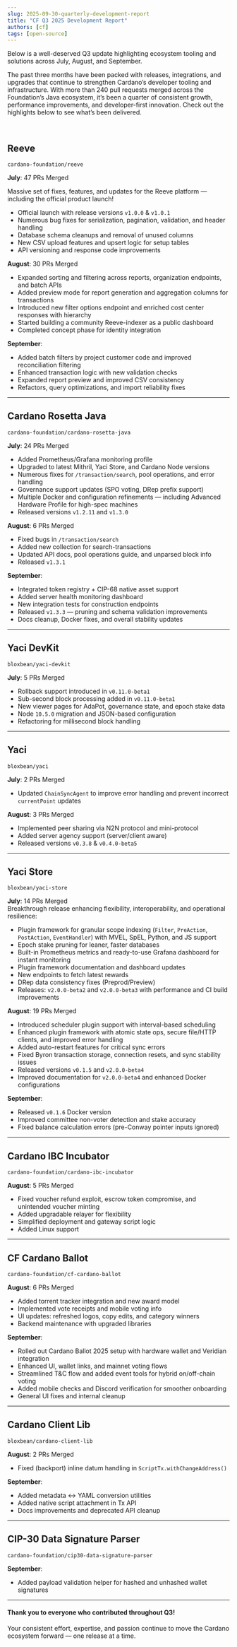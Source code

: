 ```yaml
---
slug: 2025-09-30-quarterly-development-report
title: "CF Q3 2025 Development Report"
authors: [cf]
tags: [open-source]
---
```


Below is a well-deserved Q3 update highlighting ecosystem tooling and solutions across July, August, and September.

The past three months have been packed with releases, integrations, and upgrades that continue to strengthen Cardano’s developer tooling and infrastructure. With more than 240 pull requests merged across the Foundation’s Java ecosystem, it’s been a quarter of consistent growth, performance improvements, and developer-first innovation. Check out the highlights below to see what’s been delivered.

<!-- truncate -->
<br />


## Reeve

`cardano-foundation/reeve`

**July**: 47 PRs Merged

Massive set of fixes, features, and updates for the Reeve platform — including the official product launch!

- Official launch with release versions `v1.0.0` & `v1.0.1`
- Numerous bug fixes for serialization, pagination, validation, and header handling
- Database schema cleanups and removal of unused columns
- New CSV upload features and upsert logic for setup tables
- API versioning and response code improvements

**August**: 30 PRs Merged  
- Expanded sorting and filtering across reports, organization endpoints, and batch APIs  
- Added preview mode for report generation and aggregation columns for transactions  
- Introduced new filter options endpoint and enriched cost center responses with hierarchy  
- Started building a community Reeve-indexer as a public dashboard  
- Completed concept phase for identity integration  

**September**:  
- Added batch filters by project customer code and improved reconciliation filtering  
- Enhanced transaction logic with new validation checks  
- Expanded report preview and improved CSV consistency  
- Refactors, query optimizations, and import reliability fixes  

---

## Cardano Rosetta Java

`cardano-foundation/cardano-rosetta-java`

**July**: 24 PRs Merged  
- Added Prometheus/Grafana monitoring profile  
- Upgraded to latest Mithril, Yaci Store, and Cardano Node versions  
- Numerous fixes for `/transaction/search`, pool operations, and error handling  
- Governance support updates (SPO voting, DRep prefix support)  
- Multiple Docker and configuration refinements — including Advanced Hardware Profile for high-spec machines  
- Released versions `v1.2.11` and `v1.3.0`

**August**: 6 PRs Merged  
- Fixed bugs in `/transaction/search`  
- Added new collection for search-transactions  
- Updated API docs, pool operations guide, and unparsed block info  
- Released `v1.3.1`

**September**:  
- Integrated token registry + CIP-68 native asset support  
- Added server health monitoring dashboard  
- New integration tests for construction endpoints  
- Released `v1.3.3` — pruning and schema validation improvements  
- Docs cleanup, Docker fixes, and overall stability updates


---

## Yaci DevKit

`bloxbean/yaci-devkit`

**July**: 5 PRs Merged  
- Rollback support introduced in `v0.11.0-beta1`  
- Sub-second block processing added in `v0.11.0-beta1`  
- New viewer pages for AdaPot, governance state, and epoch stake data  
- Node `10.5.0` migration and JSON-based configuration  
- Refactoring for millisecond block handling


---

## Yaci

`bloxbean/yaci`

**July**: 2 PRs Merged  
- Updated `ChainSyncAgent` to improve error handling and prevent incorrect `currentPoint` updates  

**August**: 3 PRs Merged  
- Implemented peer sharing via N2N protocol and mini-protocol  
- Added server agency support (server/client aware)  
- Released versions `v0.3.8` & `v0.4.0-beta5`


---

## Yaci Store

`bloxbean/yaci-store`

**July**: 14 PRs Merged  
Breakthrough release enhancing flexibility, interoperability, and operational resilience:

- Plugin framework for granular scope indexing (`Filter`, `PreAction`, `PostAction`, `EventHandler`) with MVEL, SpEL, Python, and JS support  
- Epoch stake pruning for leaner, faster databases  
- Built-in Prometheus metrics and ready-to-use Grafana dashboard for instant monitoring  
- Plugin framework documentation and dashboard updates  
- New endpoints to fetch latest rewards  
- DRep data consistency fixes (Preprod/Preview)  
- Releases: `v2.0.0-beta2` and `v2.0.0-beta3` with performance and CI build improvements

**August**: 19 PRs Merged  
- Introduced scheduler plugin support with interval-based scheduling  
- Enhanced plugin framework with atomic state ops, secure file/HTTP clients, and improved error handling  
- Added auto-restart features for critical sync errors  
- Fixed Byron transaction storage, connection resets, and sync stability issues  
- Released versions `v0.1.5` and `v2.0.0-beta4`  
- Improved documentation for `v2.0.0-beta4` and enhanced Docker configurations  

**September**:  
- Released `v0.1.6` Docker version  
- Improved committee non-voter detection and stake accuracy  
- Fixed balance calculation errors (pre-Conway pointer inputs ignored)  


---

## Cardano IBC Incubator

`cardano-foundation/cardano-ibc-incubator`

**August**: 5 PRs Merged  
- Fixed voucher refund exploit, escrow token compromise, and unintended voucher minting  
- Added upgradable relayer for flexibility  
- Simplified deployment and gateway script logic  
- Added Linux support  


---

## CF Cardano Ballot

`cardano-foundation/cf-cardano-ballot`

**August**: 6 PRs Merged  
- Added torrent tracker integration and new award model  
- Implemented vote receipts and mobile voting info  
- UI updates: refreshed logos, copy edits, and category winners  
- Backend maintenance with upgraded libraries  

**September**:  
- Rolled out Cardano Ballot 2025 setup with hardware wallet and Veridian integration  
- Enhanced UI, wallet links, and mainnet voting flows  
- Streamlined T&C flow and added event tools for hybrid on/off-chain voting  
- Added mobile checks and Discord verification for smoother onboarding  
- General UI fixes and internal cleanup  


---

## Cardano Client Lib

`bloxbean/cardano-client-lib`

**August**: 2 PRs Merged  
- Fixed (backport) inline datum handling in `ScriptTx.withChangeAddress()`

**September**:  
- Added metadata ↔ YAML conversion utilities  
- Added native script attachment in Tx API  
- Docs improvements and deprecated API cleanup  


---

## CIP-30 Data Signature Parser

`cardano-foundation/cip30-data-signature-parser`

**September**:  
- Added payload validation helper for hashed and unhashed wallet signatures  


---

#### Thank you to everyone who contributed throughout Q3!  
Your consistent effort, expertise, and passion continue to move the Cardano ecosystem forward — one release at a time.

